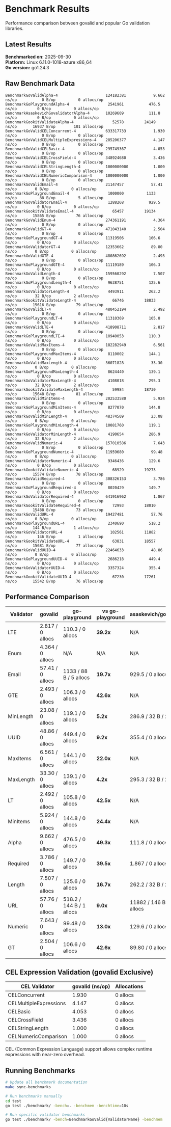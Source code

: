 # Benchmark Results

Performance comparison between govalid and popular Go validation libraries.

## Latest Results

**Benchmarked on:** 2025-09-30  
**Platform:** Linux 6.11.0-1018-azure x86_64  
**Go version:** go1.24.3

## Raw Benchmark Data

```
BenchmarkGoValidAlpha-4                    	124182381	         9.662 ns/op	       0 B/op	       0 allocs/op
BenchmarkGoPlaygroundAlpha-4               	 2541961	       476.5 ns/op	       0 B/op	       0 allocs/op
BenchmarkAsaskevichGovalidatorAlpha-4      	10269609	       111.8 ns/op	       0 B/op	       0 allocs/op
BenchmarkGookitValidateAlpha-4             	   52578	     24149 ns/op	   16937 B/op	     101 allocs/op
BenchmarkGoValidCELConcurrent-4            	633317733	         1.930 ns/op	       0 B/op	       0 allocs/op
BenchmarkGoValidCELMultipleExpressions-4   	285206377	         4.147 ns/op	       0 B/op	       0 allocs/op
BenchmarkGoValidCELBasic-4                 	295749367	         4.053 ns/op	       0 B/op	       0 allocs/op
BenchmarkGoValidCELCrossField-4            	348924680	         3.436 ns/op	       0 B/op	       0 allocs/op
BenchmarkGoValidCELStringLength-4          	1000000000	         1.000 ns/op	       0 B/op	       0 allocs/op
BenchmarkGoValidCELNumericComparison-4     	1000000000	         1.000 ns/op	       0 B/op	       0 allocs/op
BenchmarkGoValidEmail-4                    	21147457	        57.41 ns/op	       0 B/op	       0 allocs/op
BenchmarkGoPlaygroundEmail-4               	 1000000	      1133 ns/op	      88 B/op	       5 allocs/op
BenchmarkGoValidatorEmail-4                	 1288268	       929.5 ns/op	       0 B/op	       0 allocs/op
BenchmarkGookitValidateEmail-4             	   65457	     19134 ns/op	   15865 B/op	      76 allocs/op
BenchmarkGoValidEnum-4                     	274361191	         4.364 ns/op	       0 B/op	       0 allocs/op
BenchmarkGoValidGT-4                       	471043140	         2.504 ns/op	       0 B/op	       0 allocs/op
BenchmarkGoPlaygroundGT-4                  	11319506	       106.6 ns/op	       0 B/op	       0 allocs/op
BenchmarkGoValidatorGT-4                   	12353662	        89.80 ns/op	       0 B/op	       0 allocs/op
BenchmarkGoValidGTE-4                      	480862692	         2.493 ns/op	       0 B/op	       0 allocs/op
BenchmarkGoPlaygroundGTE-4                 	11119189	       106.3 ns/op	       0 B/op	       0 allocs/op
BenchmarkGoValidLength-4                   	159560292	         7.507 ns/op	       0 B/op	       0 allocs/op
BenchmarkGoPlaygroundLength-4              	 9638751	       125.6 ns/op	       0 B/op	       0 allocs/op
BenchmarkGoValidatorLength-4               	 4493911	       262.2 ns/op	      32 B/op	       2 allocs/op
BenchmarkGookitValidateLength-4            	   66746	     18833 ns/op	   15616 B/op	      79 allocs/op
BenchmarkGoValidLT-4                       	480452194	         2.492 ns/op	       0 B/op	       0 allocs/op
BenchmarkGoPlaygroundLT-4                  	11310369	       105.8 ns/op	       0 B/op	       0 allocs/op
BenchmarkGoValidLTE-4                      	418908711	         2.817 ns/op	       0 B/op	       0 allocs/op
BenchmarkGoPlaygroundLTE-4                 	10940053	       110.3 ns/op	       0 B/op	       0 allocs/op
BenchmarkGoValidMaxItems-4                 	182282949	         6.561 ns/op	       0 B/op	       0 allocs/op
BenchmarkGoPlaygroundMaxItems-4            	 8110002	       144.1 ns/op	       0 B/op	       0 allocs/op
BenchmarkGoValidMaxLength-4                	36071828	        33.30 ns/op	       0 B/op	       0 allocs/op
BenchmarkGoPlaygroundMaxLength-4           	 8624440	       139.1 ns/op	       0 B/op	       0 allocs/op
BenchmarkGoValidatorMaxLength-4            	 4108018	       295.3 ns/op	      32 B/op	       2 allocs/op
BenchmarkGookitValidateMaxLength-4         	   59984	     18730 ns/op	   15648 B/op	      81 allocs/op
BenchmarkGoValidMinItems-4                 	202533580	         5.924 ns/op	       0 B/op	       0 allocs/op
BenchmarkGoPlaygroundMinItems-4            	 8277070	       144.8 ns/op	       0 B/op	       0 allocs/op
BenchmarkGoValidMinLength-4                	48374509	        23.08 ns/op	       0 B/op	       0 allocs/op
BenchmarkGoPlaygroundMinLength-4           	10081760	       119.1 ns/op	       0 B/op	       0 allocs/op
BenchmarkGoValidatorMinLength-4            	 4190654	       286.9 ns/op	      32 B/op	       2 allocs/op
BenchmarkGoValidNumeric-4                  	157010586	         7.643 ns/op	       0 B/op	       0 allocs/op
BenchmarkGoPlaygroundNumeric-4             	11959680	        99.48 ns/op	       0 B/op	       0 allocs/op
BenchmarkGoValidatorNumeric-4              	 9346436	       129.6 ns/op	       0 B/op	       0 allocs/op
BenchmarkGookitValidateNumeric-4           	   68929	     19273 ns/op	   15574 B/op	      78 allocs/op
BenchmarkGoValidRequired-4                 	308326153	         3.786 ns/op	       0 B/op	       0 allocs/op
BenchmarkGoPlaygroundRequired-4            	 8020429	       149.7 ns/op	       0 B/op	       0 allocs/op
BenchmarkGoValidatorRequired-4             	641916962	         1.867 ns/op	       0 B/op	       0 allocs/op
BenchmarkGookitValidateRequired-4          	   72993	     18010 ns/op	   15488 B/op	      73 allocs/op
BenchmarkGoValidURL-4                      	19427481	        57.76 ns/op	       0 B/op	       0 allocs/op
BenchmarkGoPlaygroundURL-4                 	 2340690	       518.2 ns/op	     144 B/op	       1 allocs/op
BenchmarkGoValidatorURL-4                  	  102561	     11882 ns/op	     146 B/op	       1 allocs/op
BenchmarkGookitValidateURL-4               	   63831	     18557 ns/op	   15681 B/op	      77 allocs/op
BenchmarkGoValidUUID-4                     	22464633	        48.86 ns/op	       0 B/op	       0 allocs/op
BenchmarkGoPlaygroundUUID-4                	 2686218	       449.4 ns/op	       0 B/op	       0 allocs/op
BenchmarkGoValidatorUUID-4                 	 3357324	       355.4 ns/op	       0 B/op	       0 allocs/op
BenchmarkGookitValidateUUID-4              	   67230	     17261 ns/op	   15542 B/op	      76 allocs/op
```

## Performance Comparison

| Validator | govalid | go-playground | vs go-playground | asaskevich/govalidator | vs asaskevich | gookit/validate | vs gookit |
|-----------|---------|---------------|------------------|----------------------|---------------|----------------|----------|
| LTE | 2.817 / 0 allocs | 110.3 / 0 allocs | **39.2x** | N/A | N/A | N/A | N/A |
| Enum | 4.364 / 0 allocs | N/A | N/A | N/A | N/A | N/A | N/A |
| Email | 57.41 / 0 allocs | 1133 / 88 B / 5 allocs | **19.7x** | 929.5 / 0 allocs | **16.2x** | 19134 / 15865 B / 76 allocs | **333.3x** |
| GTE | 2.493 / 0 allocs | 106.3 / 0 allocs | **42.6x** | N/A | N/A | N/A | N/A |
| MinLength | 23.08 / 0 allocs | 119.1 / 0 allocs | **5.2x** | 286.9 / 32 B / 2 allocs | **12.4x** | N/A | N/A |
| UUID | 48.86 / 0 allocs | 449.4 / 0 allocs | **9.2x** | 355.4 / 0 allocs | **7.3x** | 17261 / 15542 B / 76 allocs | **353.3x** |
| MaxItems | 6.561 / 0 allocs | 144.1 / 0 allocs | **22.0x** | N/A | N/A | N/A | N/A |
| MaxLength | 33.30 / 0 allocs | 139.1 / 0 allocs | **4.2x** | 295.3 / 32 B / 2 allocs | **8.9x** | 18730 / 15648 B / 81 allocs | **562.5x** |
| LT | 2.492 / 0 allocs | 105.8 / 0 allocs | **42.5x** | N/A | N/A | N/A | N/A |
| MinItems | 5.924 / 0 allocs | 144.8 / 0 allocs | **24.4x** | N/A | N/A | N/A | N/A |
| Alpha | 9.662 / 0 allocs | 476.5 / 0 allocs | **49.3x** | 111.8 / 0 allocs | **11.6x** | 24149 / 16937 B / 101 allocs | **2499.4x** |
| Required | 3.786 / 0 allocs | 149.7 / 0 allocs | **39.5x** | 1.867 / 0 allocs | **0.5x** | 18010 / 15488 B / 73 allocs | **4757.0x** |
| Length | 7.507 / 0 allocs | 125.6 / 0 allocs | **16.7x** | 262.2 / 32 B / 2 allocs | **34.9x** | 18833 / 15616 B / 79 allocs | **2508.7x** |
| URL | 57.76 / 0 allocs | 518.2 / 144 B / 1 allocs | **9.0x** | 11882 / 146 B / 1 allocs | **205.7x** | 18557 / 15681 B / 77 allocs | **321.3x** |
| Numeric | 7.643 / 0 allocs | 99.48 / 0 allocs | **13.0x** | 129.6 / 0 allocs | **17.0x** | 19273 / 15574 B / 78 allocs | **2521.7x** |
| GT | 2.504 / 0 allocs | 106.6 / 0 allocs | **42.6x** | 89.80 / 0 allocs | **35.9x** | N/A | N/A |

## CEL Expression Validation (govalid Exclusive)

| CEL Validator | govalid (ns/op) | Allocations |
|---------------|-----------------|-------------|
| CELConcurrent | 1.930 | 0 allocs |
| CELMultipleExpressions | 4.147 | 0 allocs |
| CELBasic | 4.053 | 0 allocs |
| CELCrossField | 3.436 | 0 allocs |
| CELStringLength | 1.000 | 0 allocs |
| CELNumericComparison | 1.000 | 0 allocs |

CEL (Common Expression Language) support allows complex runtime expressions with near-zero overhead.

## Running Benchmarks

```bash
# Update all benchmark documentation
make sync-benchmarks

# Run benchmarks manually
cd test
go test ./benchmark/ -bench=. -benchmem -benchtime=10s

# Run specific validator benchmarks
go test ./benchmark/ -bench=BenchmarkGoValid{ValidatorName} -benchmem
```
